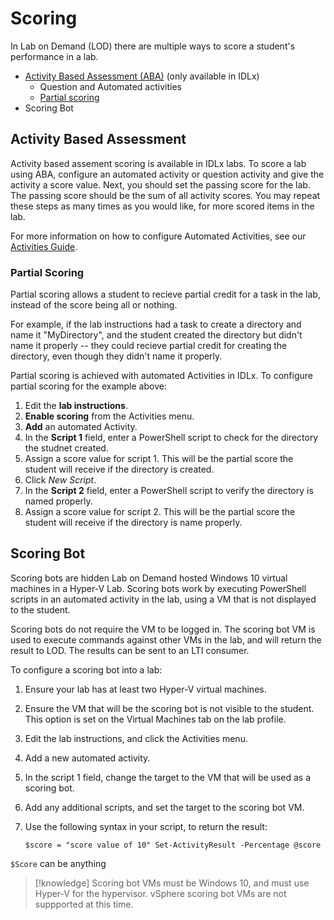 # Scoring

In Lab on Demand (LOD) there are multiple ways to score a student's performance in a lab. 

- [Activity Based Assessment (ABA)](#activity-based-assessment) (only available in IDLx)
    - Question and Automated activities
    - [Partial scoring](#partial-scoring)
- Scoring Bot

## Activity Based Assessment

Activity based assement scoring is available in IDLx labs. To score a lab using ABA, configure an automated activity or question activity and give the activity a score value. Next, you should set the passing score for the lab. The passing score should be the sum of all activity scores. You may repeat these steps as many times as you would like, for more scored items in the lab. 

For more information on how to configure Automated Activities, see our [Activities Guide](activities.md).

### Partial Scoring

Partial scoring allows a student to recieve partial credit for a task in the lab, instead of the score being all or nothing. 

For example, if the lab instructions had a task to create a directory and name it "MyDirectory", and the student created the directory but didn't name it properly -- they could recieve partial credit for creating the directory, even though they didn't name it properly. 

Partial scoring is achieved with automated Activities in IDLx. To configure partial scoring for the example above:

1. Edit the **lab instructions**.
1. **Enable scoring** from the Activities menu.
1. **Add** an automated Activity.
1. In the **Script 1** field, enter a PowerShell script to check for the directory the studnet created.
1. Assign a score value for script 1. This will be the partial score the student will receive if the directory is created. 
1.  Click _New Script_.
1. In the **Script 2** field, enter a PowerShell script to verify the directory is named properly. 
1. Assign a score value for script 2. This will be the partial score the student will receive if the directory is name properly.

## Scoring Bot

Scoring bots are hidden Lab on Demand hosted Windows 10 virtual machines in a Hyper-V Lab. Scoring bots work by executing PowerShell scripts in an automated activity in the lab, using a VM that is not displayed to the student. 

Scoring bots do not require the VM to be logged in. The scoring bot VM is used to execute commands against other VMs in the lab, and will return the result to LOD. The results can be sent to an LTI consumer. 

To configure a scoring bot into a lab:

1. Ensure your lab has at least two Hyper-V virtual machines.

1. Ensure the VM that will be the scoring bot is not visible to the student. 
This option is set on the Virtual Machines tab on the lab profile. 

1. Edit the lab instructions, and click the Activities menu. 

1. Add a new automated activity. 

1. In the script 1 field, change the target to the VM that will be used as a 
scoring bot. 

1. Add any additional scripts, and set the target to the scoring bot VM. 

1. Use the following syntax in your script, to return the result: 

    `$score = "score value of 10"
Set-ActivityResult -Percentage @score`

`$Score` can be anything 


>[!knowledge] Scoring bot VMs must be Windows 10, and must use Hyper-V for the hypervisor. vSphere scoring bot VMs are not suppported at this time. 


